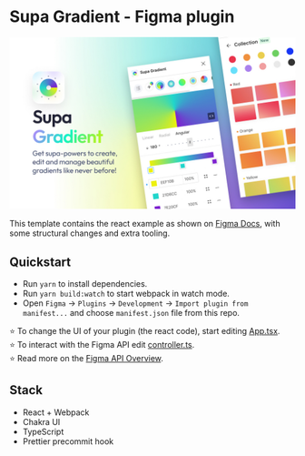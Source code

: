 # Supa Gradient - Figma plugin

![image](/src/app/assets/thumbnail.jpg)

This template contains the react example as shown on [Figma Docs](https://www.figma.com/plugin-docs/intro/), with some structural changes and extra tooling.

## Quickstart

-   Run `yarn` to install dependencies.
-   Run `yarn build:watch` to start webpack in watch mode.
-   Open `Figma` -> `Plugins` -> `Development` -> `Import plugin from manifest...` and choose `manifest.json` file from this repo.

⭐ To change the UI of your plugin (the react code), start editing [App.tsx](./src/app/components/App.tsx).  
⭐ To interact with the Figma API edit [controller.ts](./src/plugin/controller.ts).  
⭐ Read more on the [Figma API Overview](https://www.figma.com/plugin-docs/api/api-overview/).

## Stack

-   React + Webpack
-   Chakra UI
-   TypeScript
-   Prettier precommit hook
